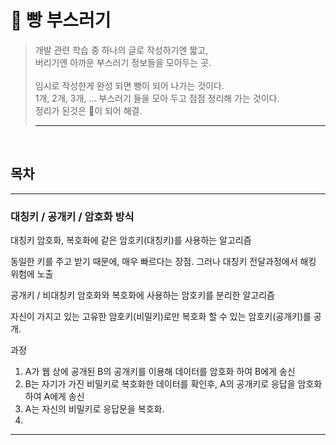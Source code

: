 # 🍞 빵 부스러기
>개발 관련 학습 중 하나의 글로 작성하기엔 짧고, <br/>
>버리기엔 아까운 부스러기 정보들을 모아두는 곳. <br/> <br/>
>임시로 작성한게 완성 되면 빵이 되어 나가는 것이다. <br/> 
>1개, 2개, 3개, ... 부스러기 들을 모아 두고 점점 정리해 가는 것이다. <br/>
>정리가 된것은 🍞이 되어 해결.
> ***



<br/>

## 목차


---


### 대칭키 / 공개키 / 암호화 방식

대칭키
암호화, 복호화에 같은 암호키(대칭키)를 사용하는 알고리즘

동일한 키를 주고 받기 때문에, 매우 빠르다는 장점.
그러나 대칭키 전달과정에서 해킹 위험에 노출

공개키 / 비대칭키
암호화와 복호화에 사용하는 암호키를 분리한 알고리즘

자신이 가지고 있는 고유한 암호키(비밀키)로만 복호화 할 수 있는 암호키(공개키)를 공개.

과정
1. A가 웹 상에 공개된 B의 공개키를 이용해 데이터를 암호화 하여 B에게 송신
2. B는 자기가 가진 비밀키로 복호화한 데이터를 확인후, A의 공개키로 응답을 암호화 하여 A에게 송신
3. A는 자신의 비밀키로 응답문을 복호화.
4. 

---
